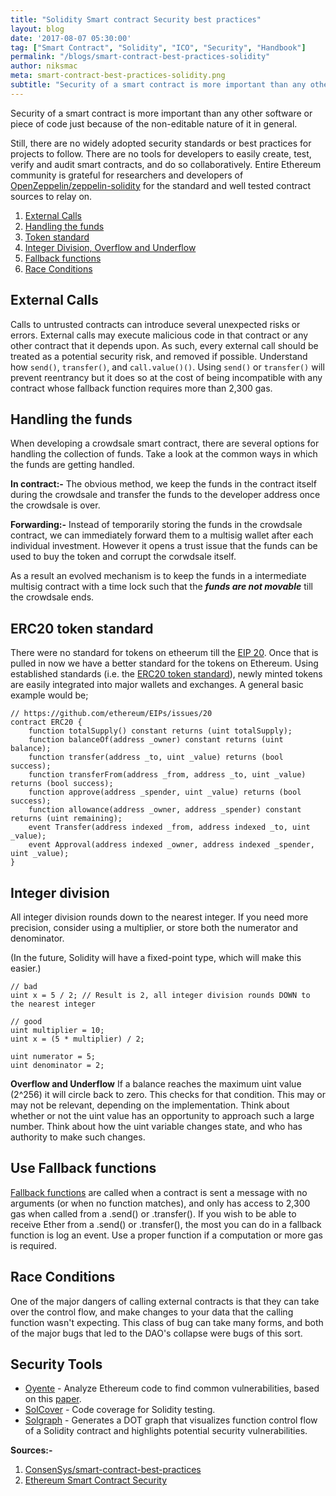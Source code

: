 ```yaml
---
title: "Solidity Smart contract Security best practices"
layout: blog
date: '2017-08-07 05:30:00'
tag: ["Smart Contract", "Solidity", "ICO", "Security", "Handbook"]
permalink: "/blogs/smart-contract-best-practices-solidity"
author: niksmac
meta: smart-contract-best-practices-solidity.png
subtitle: "Security of a smart contract is more important than any other software or piece of code just because of the non-editable nature of it in general."
---
```


Security of a smart contract is more important than any other software or piece of code just because of the non-editable nature of it in general.

Still, there are no widely adopted security standards or best practices for projects to follow. There are no tools for developers to easily create, test, verify and audit smart contracts, and do so collaboratively. Entire Ethereum community is grateful for researchers and developers of [OpenZeppelin/zeppelin-solidity](https://github.com/OpenZeppelin/zeppelin-solidity) for the standard and well tested contract sources to relay on.

1. [External Calls](#external-calls)
2. [Handling the funds](#handling-the-funds)
3. [Token standard](#erc20-token-standard)
4. [Integer Division, Overflow and Underflow](#integer-division)
5. [Fallback functions](#use-fallback-functions)
6. [Race Conditions](#race-conditions)

## External Calls
Calls to untrusted contracts can introduce several unexpected risks or errors. External calls may execute malicious code in that contract or any other contract that it depends upon. As such, every external call should be treated as a potential security risk, and removed if possible. Understand how `send()`, `transfer()`, and `call.value()()`. Using `send()` or `transfer()` will prevent reentrancy but it does so at the cost of being incompatible with any contract whose fallback function requires more than 2,300 gas.

## Handling the funds
When developing a crowdsale smart contract, there are several options for handling the collection of funds. Take a look at the common ways in which the funds are getting handled.

**In contract:-** The obvious method, we keep the funds in the contract itself during the crowdsale and transfer the funds to the developer address once the crowdsale is over.

**Forwarding:-** Instead of temporarily storing the funds in the crowdsale contract, we can immediately forward them to a multisig wallet after each individual investment. However it opens a trust issue that the funds can be used to buy the token and corrupt the corwdsale itself.

As a result an evolved mechanism is to keep the funds in a intermediate multisig contract with a time lock such that the _**funds are not movable**_ till the crowdsale ends.

## ERC20 token standard
There were no standard for tokens on etheerum till the [EIP 20](https://github.com/ethereum/EIPs/issues/20). Once that is pulled in now  we have a better standard for the tokens on Ethereum. Using established standards (i.e. the [ERC20 token standard](https://github.com/ethereum/EIPs/issues/20)), newly minted tokens are easily integrated into major wallets and exchanges. A general basic example would be;

```
// https://github.com/ethereum/EIPs/issues/20
contract ERC20 {
    function totalSupply() constant returns (uint totalSupply);
    function balanceOf(address _owner) constant returns (uint balance);
    function transfer(address _to, uint _value) returns (bool success);
    function transferFrom(address _from, address _to, uint _value) returns (bool success);
    function approve(address _spender, uint _value) returns (bool success);
    function allowance(address _owner, address _spender) constant returns (uint remaining);
    event Transfer(address indexed _from, address indexed _to, uint _value);
    event Approval(address indexed _owner, address indexed _spender, uint _value);
}
```

## Integer division
All integer division rounds down to the nearest integer. If you need more precision, consider using a multiplier, or store both the numerator and denominator.

(In the future, Solidity will have a fixed-point type, which will make this easier.)

```
// bad
uint x = 5 / 2; // Result is 2, all integer division rounds DOWN to the nearest integer

// good
uint multiplier = 10;
uint x = (5 * multiplier) / 2;

uint numerator = 5;
uint denominator = 2;
```

**Overflow and Underflow** If a balance reaches the maximum uint value (2^256) it will circle back to zero. This checks for that condition. This may or may not be relevant, depending on the implementation. Think about whether or not the uint value has an opportunity to approach such a large number. Think about how the uint variable changes state, and who has authority to make such changes.


## Use Fallback functions
[Fallback functions](http://solidity.readthedocs.io/en/latest/contracts.html#fallback-function) are called when a contract is sent a message with no arguments (or when no function matches), and only has access to 2,300 gas when called from a .send() or .transfer(). If you wish to be able to receive Ether from a .send() or .transfer(), the most you can do in a fallback function is log an event. Use a proper function if a computation or more gas is required.

## Race Conditions
One of the major dangers of calling external contracts is that they can take over the control flow, and make changes to your data that the calling function wasn't expecting. This class of bug can take many forms, and both of the major bugs that led to the DAO's collapse were bugs of this sort.

## Security Tools

- [Oyente](https://github.com/ethereum/oyente) - Analyze Ethereum code to find common vulnerabilities, based on this [paper](http://www.comp.nus.edu.sg/~loiluu/papers/oyente.pdf).
- [SolCover](https://github.com/JoinColony/solcover) - Code coverage for Solidity testing.
- [Solgraph](https://github.com/raineorshine/solgraph) - Generates a DOT graph that visualizes function control flow of a Solidity contract and highlights potential security vulnerabilities.

**Sources:-**
1. [ConsenSys/smart-contract-best-practices](https://github.com/ConsenSys/smart-contract-best-practices)
2. [Ethereum Smart Contract Security](https://blog.zeppelin.solutions/onward-with-ethereum-smart-contract-security-97a827e47702)
